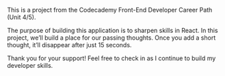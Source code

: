 This is a project from the Codecademy Front-End Developer Career Path (Unit 4/5).

The purpose of building this application is to sharpen skills in React. In this project, we’ll build a place for our passing thoughts. Once you add a short thought, it’ll disappear after just 15 seconds. 

Thank you for your support! Feel free to check in as I continue to build my developer skills.
